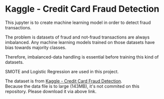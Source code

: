 # Kaggle - Credit Card Fraud Detection

This jupyter is to create machine learning model in order to detect fraud transactions.

The problem is datasets of fraud and not-fraud transactions are always imbalanced. Any machine learning models trained on those datasets have bias towards majority classes.

Therefore, imbalanced-data handling is essential before training this kind of datasets. 

SMOTE and Logistic Regression are used in this project.

The dataset is from [Kaggle - Credit Card Fraud Detection](https://www.kaggle.com/datasets/mlg-ulb/creditcardfraud).<br>
Because the data file is to large (143MB), it's not commited on this repository. Please download it via above link.
